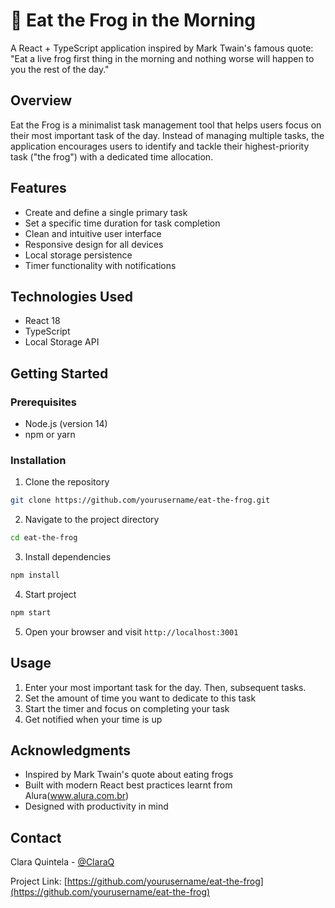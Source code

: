 # 🐸 Eat the Frog in the Morning

A React + TypeScript application inspired by Mark Twain's famous quote: "Eat a live frog first thing in the morning and nothing worse will happen to you the rest of the day."

## Overview

Eat the Frog is a minimalist task management tool that helps users focus on their most important task of the day. Instead of managing multiple tasks, the application encourages users to identify and tackle their highest-priority task ("the frog") with a dedicated time allocation.

## Features

- Create and define a single primary task
- Set a specific time duration for task completion
- Clean and intuitive user interface
- Responsive design for all devices
- Local storage persistence
- Timer functionality with notifications

## Technologies Used

- React 18
- TypeScript
- Local Storage API

## Getting Started

### Prerequisites

- Node.js (version 14)
- npm or yarn

### Installation

1. Clone the repository

```bash
git clone https://github.com/yourusername/eat-the-frog.git
```

2. Navigate to the project directory

```bash
cd eat-the-frog
```

3. Install dependencies

```bash
npm install
```

4. Start project

```bash
npm start
```

5. Open your browser and visit `http://localhost:3001`

## Usage

1. Enter your most important task for the day. Then, subsequent tasks.
2. Set the amount of time you want to dedicate to this task
3. Start the timer and focus on completing your task
4. Get notified when your time is up

## Acknowledgments

- Inspired by Mark Twain's quote about eating frogs
- Built with modern React best practices learnt from Alura(www.alura.com.br)
- Designed with productivity in mind

## Contact

Clara Quintela - [@ClaraQ](https://mastodon.social/@ClaraQ)

Project Link: [https://github.com/yourusername/eat-the-frog](https://github.com/yourusername/eat-the-frog)

